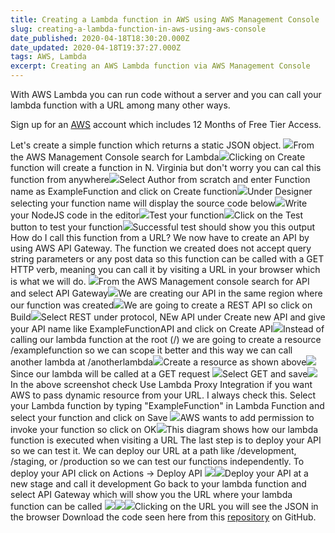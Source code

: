 ```yaml
---
title: Creating a Lambda function in AWS using AWS Management Console
slug: creating-a-lambda-function-in-aws-using-aws-console
date_published: 2020-04-18T18:30:20.000Z
date_updated: 2020-04-18T19:37:27.000Z
tags: AWS, Lambda
excerpt: Creating an AWS Lambda function via AWS Management Console
---
```


With AWS Lambda you can run code without a server and you can call your lambda function with a URL among many other ways. 

Sign up for an [AWS](https://aws.amazon.com) account which includes 12 Months of Free Tier Access.

Let's create a simple function which returns a static JSON object. 
![](/content/images/2020/04/image.png)From the AWS Management Console search for Lambda![](/content/images/2020/04/image-1.png)Clicking on Create function will create a function in N. Virginia but don't worry you can cal this function from anywhere![](/content/images/2020/04/image-2.png)Select Author from scratch and enter Function name as ExampleFunction and click on Create function![](/content/images/2020/04/image-3.png)Under Designer selecting your function name will display the source code below![](/content/images/2020/04/image-4.png)Write your NodeJS code in the editor![](/content/images/2020/04/image-5.png)Test your function![](/content/images/2020/04/image-6.png)Click on the Test button to test your function![](/content/images/2020/04/image-7.png)Successful test should show you this output
How do I call this function from a URL? We now have to create an API by using AWS API Gateway. The function we created does not accept query string parameters or any post data so this function can be called with a GET HTTP verb, meaning you can call it by visiting a URL in your browser which is what we will do. 
![](/content/images/2020/04/image-8.png)From the AWS Management console search for API and select API Gateway![](/content/images/2020/04/image-9.png)We are creating our API in the same region where our function was created![](/content/images/2020/04/image-10.png)We are going to create a REST API so click on Build![](/content/images/2020/04/image-11.png)Select REST under protocol, NEw API under Create new API and give your API name like ExampleFunctionAPI and click on Create API![](/content/images/2020/04/image-21.png)Instead of calling our lambda function at the root (/) we are going to create a resource /examplefunction so we can scope it better and this way we can call another lambda at /anotherlambda![](/content/images/2020/04/image-22.png)Create a resource as shown above![](/content/images/2020/04/image-23.png)Since our lambda will be called at a GET request ![](/content/images/2020/04/image-24.png)Select GET and save![](/content/images/2020/04/image-25.png)
In the above screenshot check Use Lambda Proxy Integration if you want AWS to pass dynamic resource from your URL. I always check this. Select your Lambda function by typing "ExampleFunction" in Lambda Function and select your function and click on Save
![](/content/images/2020/04/image-26.png)AWS wants to add permission to invoke your function so click on OK![](/content/images/2020/04/image-28.png)This diagram shows how our lambda function is executed when visiting a URL
The last step is to deploy your API so we can test it. We can deploy our URL at a path like /development, /staging, or /production so we can test our functions independently. To deploy your API click on Actions -> Deploy API
![](/content/images/2020/04/image-29.png)![](/content/images/2020/04/image-30.png)Deploy your API at a new stage and call it development
Go back to your lambda function and select API Gateway which will show you the URL where your lambda function can be called
![](/content/images/2020/04/image-31.png)![](/content/images/2020/04/image-32.png)![](/content/images/2020/04/image-33.png)Clicking on the URL you will see the JSON in the browser
Download the code seen here from this [repository](https://github.com/iJKTen/test-aws-lambdas) on GitHub.
